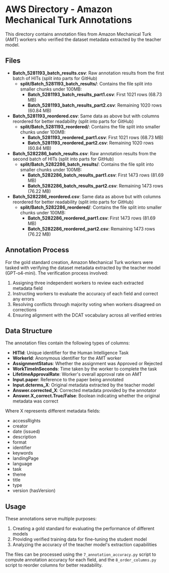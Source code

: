 # AWS Directory - Amazon Mechanical Turk Annotations

This directory contains annotation files from Amazon Mechanical Turk (AMT) workers who verified the dataset metadata extracted by the teacher model.

## Files

- **Batch_5281193_batch_results.csv**: Raw annotation results from the first batch of HITs (split into parts for GitHub)
  - **split/Batch_5281193_batch_results/**: Contains the file split into smaller chunks under 100MB:
    - **Batch_5281193_batch_results_part1.csv**: First 1021 rows (68.73 MB)
    - **Batch_5281193_batch_results_part2.csv**: Remaining 1020 rows (60.84 MB)
- **Batch_5281193_reordered.csv**: Same data as above but with columns reordered for better readability (split into parts for GitHub)
  - **split/Batch_5281193_reordered/**: Contains the file split into smaller chunks under 100MB:
    - **Batch_5281193_reordered_part1.csv**: First 1021 rows (68.73 MB)
    - **Batch_5281193_reordered_part2.csv**: Remaining 1020 rows (60.84 MB)
- **Batch_5282286_batch_results.csv**: Raw annotation results from the second batch of HITs (split into parts for GitHub)
  - **split/Batch_5282286_batch_results/**: Contains the file split into smaller chunks under 100MB:
    - **Batch_5282286_batch_results_part1.csv**: First 1473 rows (81.69 MB)
    - **Batch_5282286_batch_results_part2.csv**: Remaining 1473 rows (76.22 MB)
- **Batch_5282286_reordered.csv**: Same data as above but with columns reordered for better readability (split into parts for GitHub)
  - **split/Batch_5282286_reordered/**: Contains the file split into smaller chunks under 100MB:
    - **Batch_5282286_reordered_part1.csv**: First 1473 rows (81.69 MB)
    - **Batch_5282286_reordered_part2.csv**: Remaining 1473 rows (76.22 MB)

## Annotation Process

For the gold standard creation, Amazon Mechanical Turk workers were tasked with verifying the dataset metadata extracted by the teacher model (GPT-o4-mini). The verification process involved:

1. Assigning three independent workers to review each extracted metadata field
2. Instructing workers to evaluate the accuracy of each field and correct any errors
3. Resolving conflicts through majority voting when workers disagreed on corrections
4. Ensuring alignment with the DCAT vocabulary across all verified entries

## Data Structure

The annotation files contain the following types of columns:

- **HITId**: Unique identifier for the Human Intelligence Task
- **WorkerId**: Anonymous identifier for the AMT worker
- **AssignmentStatus**: Whether the assignment was Approved or Rejected
- **WorkTimeInSeconds**: Time taken by the worker to complete the task
- **LifetimeApprovalRate**: Worker's overall approval rate on AMT
- **Input.paper**: Reference to the paper being annotated
- **Input.dcterms_X**: Original metadata extracted by the teacher model
- **Answer.corrected_X**: Corrected metadata provided by the annotator
- **Answer.X_correct.True/False**: Boolean indicating whether the original metadata was correct

Where X represents different metadata fields:
- accessRights
- creator
- date (issued)
- description
- format
- identifier
- keywords
- landingPage
- language
- task
- theme
- title
- type
- version (hasVersion)

## Usage

These annotations serve multiple purposes:

1. Creating a gold standard for evaluating the performance of different models
2. Providing verified training data for fine-tuning the student model
3. Analyzing the accuracy of the teacher model's extraction capabilities

The files can be processed using the `7_annotation_accuracy.py` script to compute annotation accuracy for each field, and the `8_order_columns.py` script to reorder columns for better readability.
